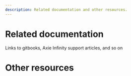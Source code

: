 ```yaml
---
description: Related documentation and other resources.
---
```


# Related documentation

Links to gitbooks, Axie Infinity support articles, and so on

# Other resources